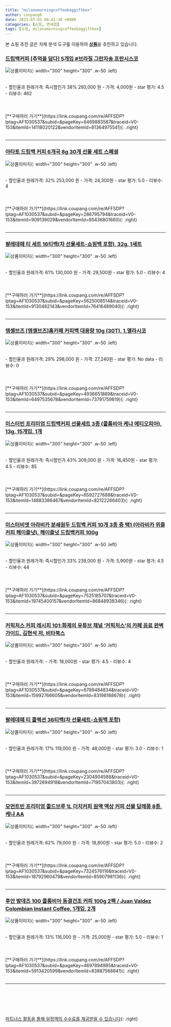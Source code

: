```yaml
---
title: "milanomorningcoffeebaggiftbox"
author: coupang6
date: 2023-07-01 00:41:30 +0800
categories: [쇼핑, 면세점]
tags: [쇼핑, milanomorningcoffeebaggiftbox]
---
```


본 쇼핑 추천 글은 자체 분석 도구를 이용하여 [**상품**](https://link.coupang.com/a/bao1ui)을 추천하고 있습니다.

### [드립백커피 [추억을 담다] 5개입 #브라질 그란자송 프란시스코](https://link.coupang.com/re/AFFSDP?lptag=AF1030537&subid=&pageKey=6469883587&traceid=V0-153&itemId=14118020122&vendorItemId=81364975541)

![상품이미지](https://thumbnail9.coupangcdn.com/thumbnails/remote/230x230ex/image/vendor_inventory/27cf/1af597a549b3c69101fd7113174bd000b10d5e5653fff6f7e3f4d40186f3.jpg){: width="300" height="300" .w-50 .left}


<br>
- 할인율과 원래가격: 즉시할인가 38%  293,000   원
- 가격: 4,000원
- star 평가: 4.5
- 리뷰수: 462
<br>
<br>
<br>
<br>
[**구매하러 가기**](https://link.coupang.com/re/AFFSDP?lptag=AF1030537&subid=&pageKey=6469883587&traceid=V0-153&itemId=14118020122&vendorItemId=81364975541){: .right}
<br>
<br>

---

### [아타토 드립백 커피 6개국 8g 30개 선물 세트 스폐셜](https://link.coupang.com/re/AFFSDP?lptag=AF1030537&subid=&pageKey=286795794&traceid=V0-153&itemId=909139029&vendorItemId=85436801660)

![상품이미지](https://thumbnail8.coupangcdn.com/thumbnails/remote/230x230ex/image/vendor_inventory/a567/5785b3bf3003f3ad3d9554e8422622be6e5b9b4d3a7d6439df459b0db280.jpg){: width="300" height="300" .w-50 .left}


<br>
- 할인율과 원래가격: 32%  253,000   원
- 가격: 24,300원
- star 평가: 5.0
- 리뷰수: 4
<br>
<br>
<br>
<br>
[**구매하러 가기**](https://link.coupang.com/re/AFFSDP?lptag=AF1030537&subid=&pageKey=286795794&traceid=V0-153&itemId=909139029&vendorItemId=85436801660){: .right}
<br>
<br>

---

### [팔레데떼 티 세트 16티백(차 선물세트-쇼핑백 포함), 32g, 1세트](https://link.coupang.com/re/AFFSDP?lptag=AF1030537&subid=&pageKey=5625008514&traceid=V0-153&itemId=9130462143&vendorItemId=76416489040)

![상품이미지](https://thumbnail10.coupangcdn.com/thumbnails/remote/230x230ex/image/vendor_inventory/851f/9370593f6729f1455158bca9d23955578f2c9fd15e6fb280c3f57095af6a.jpg){: width="300" height="300" .w-50 .left}


<br>
- 할인율과 원래가격: 61%  130,000   원
- 가격: 29,500원
- star 평가: 5.0
- 리뷰수: 4
<br>
<br>
<br>
<br>
[**구매하러 가기**](https://link.coupang.com/re/AFFSDP?lptag=AF1030537&subid=&pageKey=5625008514&traceid=V0-153&itemId=9130462143&vendorItemId=76416489040){: .right}
<br>
<br>

---

### [뎀셀브즈 [뎀셀브즈]홈카페 커피백 대용량 10g (30T), 1.엘라시코](https://link.coupang.com/re/AFFSDP?lptag=AF1030537&subid=&pageKey=4936651889&traceid=V0-153&itemId=6497535678&vendorItemId=73791759819)

![상품이미지](https://thumbnail7.coupangcdn.com/thumbnails/remote/230x230ex/image/vendor_inventory/f050/f3a4293e93e60e33e5d41a8cfe57265ad06abc83c6d1a86a2feee6acc495.jpg){: width="300" height="300" .w-50 .left}


<br>
- 할인율과 원래가격: 29%  298,000   원
- 가격: 27,240원
- star 평가: No data
- 리뷰수: 0
<br>
<br>
<br>
<br>
[**구매하러 가기**](https://link.coupang.com/re/AFFSDP?lptag=AF1030537&subid=&pageKey=4936651889&traceid=V0-153&itemId=6497535678&vendorItemId=73791759819){: .right}
<br>
<br>

---

### [미스터빈 프리미엄 드립백커피 선물세트 3종 (콜롬비아 케냐 에티오피아), 13g, 15개입, 1개](https://link.coupang.com/re/AFFSDP?lptag=AF1030537&subid=&pageKey=6592727688&traceid=V0-153&itemId=14883386467&vendorItemId=82122266403)

![상품이미지](https://thumbnail6.coupangcdn.com/thumbnails/remote/230x230ex/image/vendor_inventory/9b42/dc455feee358daa2f2d4cd612f1c30dbb35de8a4cffdb4fb59f343c01556.jpg){: width="300" height="300" .w-50 .left}


<br>
- 할인율과 원래가격: 즉시할인가 43%  309,000   원
- 가격: 16,450원
- star 평가: 4.5
- 리뷰수: 85
<br>
<br>
<br>
<br>
[**구매하러 가기**](https://link.coupang.com/re/AFFSDP?lptag=AF1030537&subid=&pageKey=6592727688&traceid=V0-153&itemId=14883386467&vendorItemId=82122266403){: .right}
<br>
<br>

---

### [미스터비엣 아라비카 분쇄원두 드립백 커피 10개 3종 중 택1 (아라비카 위즐커피 헤이즐넛), 헤이즐넛 드립백커피 100g](https://link.coupang.com/re/AFFSDP?lptag=AF1030537&subid=&pageKey=7525185707&traceid=V0-153&itemId=19745400157&vendorItemId=86848938346)

![상품이미지](https://thumbnail6.coupangcdn.com/thumbnails/remote/230x230ex/image/vendor_inventory/bf37/55cffa533d04ae8437d58ec30e7bab5245c978f85baf64ed87af6cf09ec0.jpg){: width="300" height="300" .w-50 .left}


<br>
- 할인율과 원래가격: 즉시할인가 33%  239,000   원
- 가격: 5,900원
- star 평가: 4.5
- 리뷰수: 44
<br>
<br>
<br>
<br>
[**구매하러 가기**](https://link.coupang.com/re/AFFSDP?lptag=AF1030537&subid=&pageKey=7525185707&traceid=V0-153&itemId=19745400157&vendorItemId=86848938346){: .right}
<br>
<br>

---

### [커픽처스 커피 레시피 101:화제의 유튜브 채널 ‘커픽처스’의 카페 음료 완벽 가이드, 김현석 저, 비타북스](https://link.coupang.com/re/AFFSDP?lptag=AF1030537&subid=&pageKey=6789484834&traceid=V0-153&itemId=15992766605&vendorItemId=83198188678)

![상품이미지](https://thumbnail7.coupangcdn.com/thumbnails/remote/230x230ex/image/vendor_inventory/8c65/5a5a650f71a64fcf20a1126e094f43e78caae861e180bedeb4cb0af6b2b5.png){: width="300" height="300" .w-50 .left}


<br>
- 할인율과 원래가격: 
- 가격: 18,000원
- star 평가: 4.5
- 리뷰수: 4
<br>
<br>
<br>
<br>
[**구매하러 가기**](https://link.coupang.com/re/AFFSDP?lptag=AF1030537&subid=&pageKey=6789484834&traceid=V0-153&itemId=15992766605&vendorItemId=83198188678){: .right}
<br>
<br>

---

### [팔레데떼 티 콜렉션 36티백(차 선물세트-쇼핑백 포함)](https://link.coupang.com/re/AFFSDP?lptag=AF1030537&subid=&pageKey=2304904588&traceid=V0-153&itemId=3972694918&vendorItemId=71957043803)

![상품이미지](https://thumbnail7.coupangcdn.com/thumbnails/remote/230x230ex/image/vendor_inventory/b059/8308dcd8c6979612594438d0aadb4abd7ea91fc70dfc21837be11408d9e2.jpg){: width="300" height="300" .w-50 .left}


<br>
- 할인율과 원래가격: 17%  119,000   원
- 가격: 48,000원
- star 평가: 3.0
- 리뷰수: 1
<br>
<br>
<br>
<br>
[**구매하러 가기**](https://link.coupang.com/re/AFFSDP?lptag=AF1030537&subid=&pageKey=2304904588&traceid=V0-153&itemId=3972694918&vendorItemId=71957043803){: .right}
<br>
<br>

---

### [모먼트빈 프리미엄 콜드브루 1L 더치커피 원액 액상 커피 선물 답례품 8종, 케냐 AA](https://link.coupang.com/re/AFFSDP?lptag=AF1030537&subid=&pageKey=7324576116&traceid=V0-153&itemId=18792960479&vendorItemId=85907981136)

![상품이미지](https://thumbnail6.coupangcdn.com/thumbnails/remote/230x230ex/image/vendor_inventory/5178/812aa5354b0962f8bce8724d33c2abe8bcc9a60a5be74ed2c6852ced6e61.jpg){: width="300" height="300" .w-50 .left}


<br>
- 할인율과 원래가격: 62%  79,000   원
- 가격: 18,800원
- star 평가: 5.0
- 리뷰수: 2
<br>
<br>
<br>
<br>
[**구매하러 가기**](https://link.coupang.com/re/AFFSDP?lptag=AF1030537&subid=&pageKey=7324576116&traceid=V0-153&itemId=18792960479&vendorItemId=85907981136){: .right}
<br>
<br>

---

### [후안 발데즈 100 콜롬비아 동결건조 커피 100g 2팩 / Juan Valdez Colombian Instant Coffee, 1개입, 2개](https://link.coupang.com/re/AFFSDP?lptag=AF1030537&subid=&pageKey=4697894985&traceid=V0-153&itemId=5913420599&vendorItemId=83887568841)

![상품이미지](https://thumbnail10.coupangcdn.com/thumbnails/remote/230x230ex/image/vendor_inventory/f80b/e0e5c555ec8d2c00d39f89526f5472fcf8b5df7654cf95e7ee3da061ea0f.jpg){: width="300" height="300" .w-50 .left}


<br>
- 할인율과 원래가격: 13%  116,000   원
- 가격: 25,000원
- star 평가: 5.0
- 리뷰수: 1
<br>
<br>
<br>
<br>
[**구매하러 가기**](https://link.coupang.com/re/AFFSDP?lptag=AF1030537&subid=&pageKey=4697894985&traceid=V0-153&itemId=5913420599&vendorItemId=83887568841){: .right}
<br>
<br>

---
<br><br><br><br><br> [파트너스 활동을 통해 일정액의 수수료를 제공받을 수 있습니다](https://link.coupang.com/a/bao1ui){: .right}